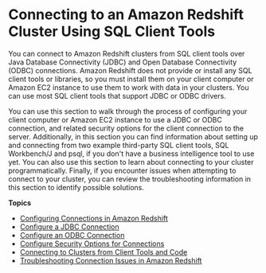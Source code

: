 # Connecting to an Amazon Redshift Cluster Using SQL Client Tools<a name="connecting-to-cluster"></a>

You can connect to Amazon Redshift clusters from SQL client tools over Java Database Connectivity \(JDBC\) and Open Database Connectivity \(ODBC\) connections\. Amazon Redshift does not provide or install any SQL client tools or libraries, so you must install them on your client computer or Amazon EC2 instance to use them to work with data in your clusters\. You can use most SQL client tools that support JDBC or ODBC drivers\. 

You can use this section to walk through the process of configuring your client computer or Amazon EC2 instance to use a JDBC or ODBC connection, and related security options for the client connection to the server\. Additionally, in this section you can find information about setting up and connecting from two example third\-party SQL client tools, SQL Workbench/J and psql, if you don't have a business intelligence tool to use yet\. You can also use this section to learn about connecting to your cluster programmatically\. Finally, if you encounter issues when attempting to connect to your cluster, you can review the troubleshooting information in this section to identify possible solutions\. 

**Topics**
+ [Configuring Connections in Amazon Redshift](configuring-connections.md)
+ [Configure a JDBC Connection](configure-jdbc-connection.md)
+ [Configure an ODBC Connection](configure-odbc-connection.md)
+ [Configure Security Options for Connections](connecting-ssl-support.md)
+ [Connecting to Clusters from Client Tools and Code](connecting-via-client-tools.md)
+ [Troubleshooting Connection Issues in Amazon Redshift](troubleshooting-connections.md)